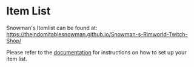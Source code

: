 # Item List

Snowman's Itemlist can be found at: https://theindomitablesnowman.github.io/Snowman-s-Rimworld-Twitch-Shop/

Please refer to the [documentation](https://sirrandoo.github.io/toolkit-utils/itemlist)
for instructions on how to set up your item list.

